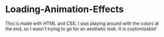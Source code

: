 # Loading-Animation-Effects

This is made with HTML and CSS. 
I was playing around with the colors at the end, so I wasn't trying to go for an aesthetic look. 
It is customizable!
